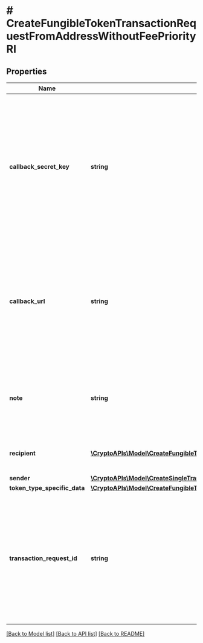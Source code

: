 # # CreateFungibleTokenTransactionRequestFromAddressWithoutFeePriorityRI

## Properties

Name | Type | Description | Notes
------------ | ------------- | ------------- | -------------
**callback_secret_key** | **string** | Represents the Secret Key value provided by the customer. This field is used for security purposes during the callback notification, in order to prove the sender of the callback as Crypto APIs. For more information please see our [Documentation](https://developers.cryptoapis.io/technical-documentation/general-information/callbacks#callback-security). | [optional]
**callback_url** | **string** | Represents the URL that is set by the customer where the callback will be received at. The callback notification will be received only if and when the event occurs. &#x60;We support ONLY httpS type of protocol&#x60;. | [optional]
**note** | **string** | Represents an optional note to add a free text in, explaining or providing additional detail on the transaction request. | [optional]
**recipient** | [**\CryptoAPIs\Model\CreateFungibleTokenTransactionRequestFromAddressWithoutFeePriorityRIRecipientInner[]**](CreateFungibleTokenTransactionRequestFromAddressWithoutFeePriorityRIRecipientInner.md) | Defines the destination for the transaction, i.e. the recipient(s). |
**sender** | [**\CryptoAPIs\Model\CreateSingleTransactionRequestFromAddressWithoutFeePriorityRISender**](CreateSingleTransactionRequestFromAddressWithoutFeePriorityRISender.md) |  |
**token_type_specific_data** | [**\CryptoAPIs\Model\CreateFungibleTokenTransactionRequestFromAddressWithoutFeePriorityRIS**](CreateFungibleTokenTransactionRequestFromAddressWithoutFeePriorityRIS.md) |  |
**transaction_request_id** | **string** | Represents a unique identifier of the transaction request (the request sent to make a transaction), which helps in identifying which callback and which &#x60;referenceId&#x60; concern that specific transaction request. |

[[Back to Model list]](../../README.md#models) [[Back to API list]](../../README.md#endpoints) [[Back to README]](../../README.md)
